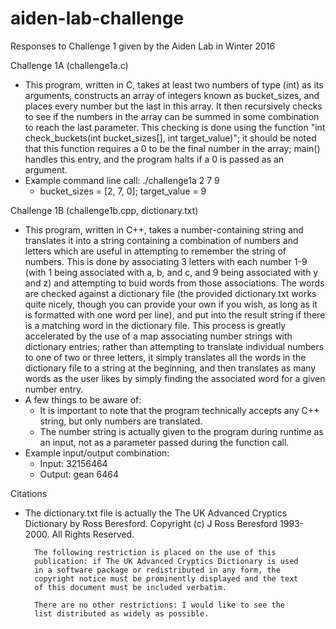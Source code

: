 # aiden-lab-challenge
Responses to Challenge 1 given by the Aiden Lab in Winter 2016

Challenge 1A (challenge1a.c)

* This program, written in C, takes at least two numbers of type (int) as its arguments, constructs an array of integers known as bucket_sizes, and places every number but the last in this array. It then recursively checks to see if the numbers in the array can be summed in some combination to reach the last parameter. This checking is done using the function "int check_buckets(int bucket_sizes[], int target_value)"; it should be noted that this function requires a 0 to be the final number in the array; main() handles this entry, and the program halts if a 0 is passed as an argument.  
* Example command line call: ./challenge1a 2 7 9
   * bucket_sizes = [2, 7, 0]; target_value = 9

Challenge 1B (challenge1b.cpp, dictionary.txt)

* This program, written in C++, takes a number-containing string and translates it into a string containing a combination of numbers and letters which are useful in attempting to remember the string of numbers. This is done by associating 3 letters with each number 1-9 (with 1 being associated with a, b, and c, and 9 being associated with y and z) and attempting to buid words from those associations. The words are checked against a dictionary file (the provided dictionary.txt works quite nicely, though you can provide your own if you wish, as long as it is formatted with one word per line), and put into the result string if there is a matching word in the dictionary file. This process is greatly accelerated by the use of a map associating number strings with dictionary entries; rather than attempting to translate individual numbers to one of two or three letters, it simply translates all the words in the dictionary file to a string at the beginning, and then translates as many words as the user likes by simply finding the associated word for a given number entry. 
* A few things to be aware of:
  * It is important to note that the program technically accepts any C++ string, but only numbers are translated.
  * The number string is actually given to the program during runtime as an input, not as a parameter passed during the function call.
* Example input/output combination: 
  * Input: 32156464
  * Output: gean 6464
  
Citations

* The dictionary.txt file is actually the The UK Advanced Cryptics Dictionary by Ross Beresford. Copyright (c) J Ross Beresford 1993-2000. All Rights Reserved.

        The following restriction is placed on the use of this
        publication: if The UK Advanced Cryptics Dictionary is used
        in a software package or redistributed in any form, the
        copyright notice must be prominently displayed and the text
        of this document must be included verbatim.

        There are no other restrictions: I would like to see the
        list distributed as widely as possible.
